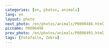 ```yaml
---
categories: [en, photos, animals]
lang: en
layout: photo
next_photo: /en/photos/animals/P0000486.html
picname: P0000490
prev_photo: /en/photos/animals/P0000491.html
tags: [Fotofalle, Zebra]
---
```

